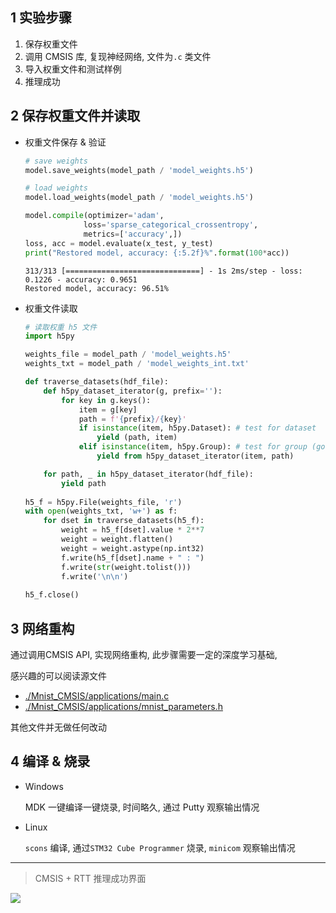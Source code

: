 ## 1 实验步骤

1. 保存权重文件
2. 调用 CMSIS 库, 复现神经网络, 文件为`.c` 类文件
3. 导入权重文件和测试样例
4. 推理成功

## 2 保存权重文件并读取

- 权重文件保存 & 验证

  ```python
  # save weights
  model.save_weights(model_path / 'model_weights.h5')
  
  # load weights
  model.load_weights(model_path / 'model_weights.h5')
  
  model.compile(optimizer='adam',
               loss='sparse_categorical_crossentropy',
               metrics=['accuracy',])
  loss, acc = model.evaluate(x_test, y_test)
  print("Restored model, accuracy: {:5.2f}%".format(100*acc))
  ```

  ```shel
  313/313 [==============================] - 1s 2ms/step - loss: 0.1226 - accuracy: 0.9651
  Restored model, accuracy: 96.51%
  ```

- 权重文件读取

  ```python
  # 读取权重 h5 文件
  import h5py
  
  weights_file = model_path / 'model_weights.h5'
  weights_txt = model_path / 'model_weights_int.txt'
  
  def traverse_datasets(hdf_file):
      def h5py_dataset_iterator(g, prefix=''):
          for key in g.keys():
              item = g[key]
              path = f'{prefix}/{key}'
              if isinstance(item, h5py.Dataset): # test for dataset
                  yield (path, item)
              elif isinstance(item, h5py.Group): # test for group (go down)
                  yield from h5py_dataset_iterator(item, path)
  
      for path, _ in h5py_dataset_iterator(hdf_file):
          yield path
          
  h5_f = h5py.File(weights_file, 'r')
  with open(weights_txt, 'w+') as f:
      for dset in traverse_datasets(h5_f):
          weight = h5_f[dset].value * 2**7
          weight = weight.flatten()
          weight = weight.astype(np.int32)
          f.write(h5_f[dset].name + " : ")
          f.write(str(weight.tolist()))
          f.write('\n\n')
          
  h5_f.close()
  ```

## 3 网络重构

通过调用CMSIS API, 实现网络重构, 此步骤需要一定的深度学习基础,

感兴趣的可以阅读源文件

- [./Mnist_CMSIS/applications/main.c](./Mnist_CMSIS/applications/main.c)
- [./Mnist_CMSIS/applications/mnist_parameters.h](./Mnist_CMSIS/applications/mnist_parameters.h)

其他文件并无做任何改动

## 4 编译 & 烧录

- Windows 

  MDK 一键编译一键烧录, 时间略久, 通过 Putty 观察输出情况

- Linux

  `scons` 编译, 通过`STM32 Cube Programmer` 烧录, `minicom` 观察输出情况

---

> CMSIS + RTT 推理成功界面

![](https://gitee.com/lebhoryi/PicGoPictureBed/raw/master/img/20200719151207.png)
